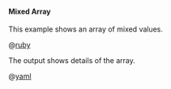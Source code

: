 #### Mixed Array

This example shows an array of mixed values.

@[ruby](show.rb)

The output shows details of the array.

@[yaml](show.yaml)
